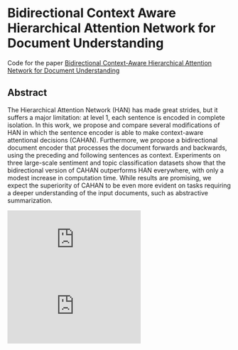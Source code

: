 # Bidirectional Context Aware Hierarchical Attention Network for Document Understanding

Code for the paper [Bidirectional Context-Aware Hierarchical Attention Network for Document Understanding](https://arxiv.org/abs/1908.06006)

## Abstract

The Hierarchical Attention Network (HAN) has made great strides, but it suffers a major limitation: at level 1, each sentence is encoded in complete isolation. In this work, we propose and compare several modifications of HAN in which the sentence encoder is able to make context-aware attentional decisions (CAHAN). Furthermore, we propose a bidirectional document encoder that processes the document forwards and backwards, using the preceding and following sentences as context. Experiments on three large-scale sentiment and topic classification datasets show that the bidirectional version of CAHAN outperforms HAN everywhere, with only a modest increase in computation time. While results are promising, we expect the superiority of CAHAN to be even more evident on tasks requiring a deeper understanding of the input documents, such as abstractive summarization.

![alt text](https://github.com/JbRemy/Cahan/tree/master/figures/yelp_tricky_baseline_cropped.pdf)
![alt text](https://github.com/JbRemy/Cahan/tree/master/figures/yelp_tricky_sum_bidir_cropped.pdf)




